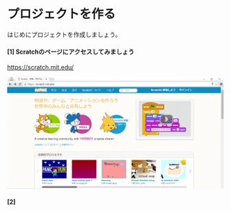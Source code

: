 # プロジェクトを作る

はじめにプロジェクトを作成しましょう。

#### [1] Scratchのページにアクセスしてみましょう
https://scratch.mit.edu/

![](base001_make.png)



#### [2] 